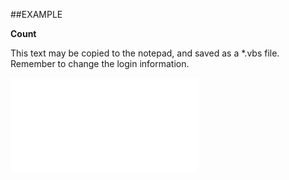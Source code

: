 

##EXAMPLE

**Count**

This text may be copied to the notepad, and saved as a *.vbs file. Remember to change the login information.

![](../../Examples/vbs/SOStatusMonitors.Count.vbs.txt)





